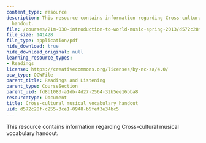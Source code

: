 ```yaml
---
content_type: resource
description: This resource contains information regarding Cross-cultural musical vocabulary
  handout.
file: /courses/21m-030-introduction-to-world-music-spring-2013/d572c28fc2553ce10948b5fef3e34bc5_MIT21M_030S13_read_vocab.pdf
file_size: 141428
file_type: application/pdf
hide_download: true
hide_download_original: null
learning_resource_types:
- Readings
license: https://creativecommons.org/licenses/by-nc-sa/4.0/
ocw_type: OCWFile
parent_title: Readings and Listening
parent_type: CourseSection
parent_uid: fd8b1083-a1db-4d27-2564-32b5ee16bba8
resourcetype: Document
title: Cross-cultural musical vocabulary handout
uid: d572c28f-c255-3ce1-0948-b5fef3e34bc5
---
```

This resource contains information regarding Cross-cultural musical vocabulary handout.